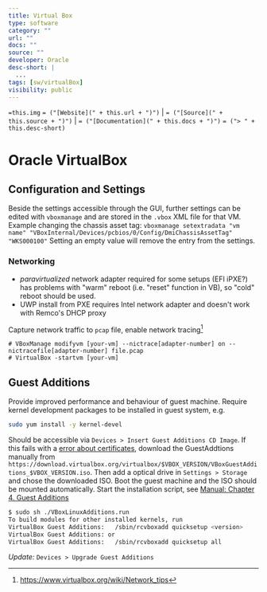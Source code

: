```yaml
---
title: Virtual Box
type: software
category: ""
url: ""
docs: ""
source: ""
developer: Oracle
desc-short: |
  ...
tags: [sw/virtualBox]
visibility: public
---
```

`=this.img` `= ("[Website](" + this.url + ")")` |  `= ("[Source](" + this.source + ")")` | `= ("[Documentation](" + this.docs + ")")`
`= ("> " + this.desc-short)`

# Oracle VirtualBox

## Configuration and Settings

Beside the settings accessible through the GUI, further settings can be edited with `vboxmanage` and are stored in the `.vbox` XML file for that VM.
Example changing the chassis asset tag:
`vboxmanage setextradata "vm name" "VBoxInternal/Devices/pcbios/0/Config/DmiChassisAssetTag" "WKS000100"`
Setting an empty value will remove the entry from the settings.

### Networking

- _paravirtualized_ network adapter required for some setups (EFI iPXE?) has problems with "warm" reboot (i.e. "reset" function in VB), so "cold" reboot should be used.
- UWP install from PXE requires Intel network adapter and doesn't work with Remco's DHCP proxy

Capture network traffic to `pcap` file, enable network tracing[^1]

```
# VBoxManage modifyvm [your-vm] --nictrace[adapter-number] on --nictracefile[adapter-number] file.pcap
# VirtualBox -startvm [your-vm]
```

[^1]: <https://www.virtualbox.org/wiki/Network_tips>


## Guest Additions
 
Provide improved performance and behaviour of guest machine. Require kernel development packages to be installed in guest system, e.g.
 
```bash
sudo yum install -y kernel-devel
```

Should be accessible via `Devices > Insert Guest Additions CD Image`. If this fails with a [error about certificates](https://www.virtualbox.org/ticket/20628), download the GuestAddtions manually from `https://download.virtualbox.org/virtualbox/$VBOX_VERSION/VBoxGuestAdditions_$VBOX_VERSION.iso`. Then add a optical drive in `Settings > Storage` and chose the downloaded ISO. Boot the guest machine and the ISO should be mounted automatically. Start the installation script, see [Manual: Chapter 4. Guest Additions](https://www.virtualbox.org/manual/ch04.html)
```bash
$ sudo sh ./VBoxLinuxAdditions.run
To build modules for other installed kernels, run
VirtualBox Guest Additions:   /sbin/rcvboxadd quicksetup <version>
VirtualBox Guest Additions: or
VirtualBox Guest Additions:   /sbin/rcvboxadd quicksetup all
```

*Update:* `Devices > Upgrade Guest Additions`
